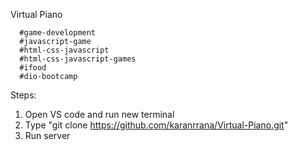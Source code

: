 Virtual Piano

```
  #game-development
  #javascript-game 
  #html-css-javascript 
  #html-css-javascript-games 
  #ifood 
  #dio-bootcamp 
```

Steps:
1. Open VS code and run new terminal
2. Type "git clone https://github.com/karanrrana/Virtual-Piano.git" 
3. Run server
